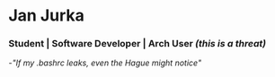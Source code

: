 # Jan Jurka
### Student | Software Developer | Arch User *(this is a threat)*
*-"If my .bashrc leaks, even the Hague might notice"*
